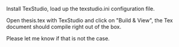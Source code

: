 Install TexStudio, load up the texstudio.ini configuration file.

Open thesis.tex with TexStudio and click on "Build & View", the Tex document should compile right out of the box.

Please let me know if that is not the case.
